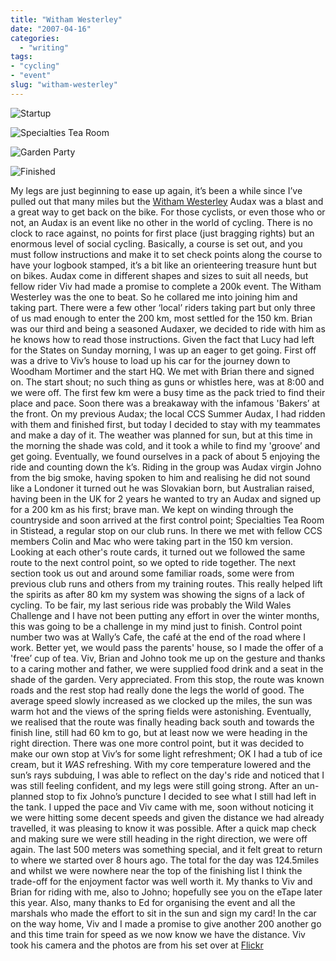 ```yaml
---
title: "Witham Westerley"
date: "2007-04-16"
categories:
  - "writing"
tags:
- "cycling"
- "event"
slug: "witham-westerley"
---
```


![Startup](/images/461145115_962f1c205d_m.jpg)

![Specialties Tea Room](/images/461145845_75f5c50bb0_m.jpg)

![Garden Party](/images/461147555_3ae6cad48a_m.jpg)

![Finished](/images/461140528_159442e220_m.jpg)

My legs are just beginning to ease up again, it’s been a while since I’ve pulled out that many miles but the [Witham Westerley](https://www.aukweb.net/cal/calsolo.php?Ride=07-715) Audax was a blast and a great way to get back on the bike. For those cyclists, or even those who or not, an Audax is an event like no other in the world of cycling. There is no clock to race against, no points for first place (just bragging rights) but an enormous level of social cycling. Basically, a course is set out, and you must follow instructions and make it to set check points along the course to have your logbook stamped, it’s a bit like an orienteering treasure hunt but on bikes. Audax come in different shapes and sizes to suit all needs, but fellow rider Viv had made a promise to complete a 200k event. The Witham Westerley was the one to beat. So he collared me into joining him and taking part. There were a few other ‘local’ riders taking part but only three of us mad enough to enter the 200 km, most settled for the 150 km. Brian was our third and being a seasoned Audaxer, we decided to ride with him as he knows how to read those instructions. Given the fact that Lucy had left for the States on Sunday morning, I was up an eager to get going. First off was a drive to Viv’s house to load up his car for the journey down to Woodham Mortimer and the start HQ. We met with Brian there and signed on. The start shout; no such thing as guns or whistles here, was at 8:00 and we were off. The first few km were a busy time as the pack tried to find their place and pace. Soon there was a breakaway with the infamous 'Bakers’ at the front. On my previous Audax; the local CCS Summer Audax, I had ridden with them and finished first, but today I decided to stay with my teammates and make a day of it. The weather was planned for sun, but at this time in the morning the shade was cold, and it took a while to find my 'groove’ and get going. Eventually, we found ourselves in a pack of about 5 enjoying the ride and counting down the k’s. Riding in the group was Audax virgin Johno from the big smoke, having spoken to him and realising he did not sound like a Londoner it turned out he was Slovakian born, but Australian raised, having been in the UK for 2 years he wanted to try an Audax and signed up for a 200 km as his first; brave man. We kept on winding through the countryside and soon arrived at the first control point; Specialties Tea Room in Stistead, a regular stop on our club runs. In there we met with fellow CCS members Colin and Mac who were taking part in the 150 km version. Looking at each other's route cards, it turned out we followed the same route to the next control point, so we opted to ride together. The next section took us out and around some familiar roads, some were from previous club runs and others from my training routes. This really helped lift the spirits as after 80 km my system was showing the signs of a lack of cycling. To be fair, my last serious ride was probably the Wild Wales Challenge and I have not been putting any effort in over the winter months, this was going to be a challenge in my mind just to finish. Control point number two was at Wally’s Cafe, the café at the end of the road where I work. Better yet, we would pass the parents' house, so I made the offer of a 'free’ cup of tea. Viv, Brian and Johno took me up on the gesture and thanks to a caring mother and father, we were supplied food drink and a seat in the shade of the garden. Very appreciated. From this stop, the route was known roads and the rest stop had really done the legs the world of good. The average speed slowly increased as we clocked up the miles, the sun was warm hot and the views of the spring fields were astonishing. Eventually, we realised that the route was finally heading back south and towards the finish line, still had 60 km to go, but at least now we were heading in the right direction. There was one more control point, but it was decided to make our own stop at Viv’s for some light refreshment; OK I had a tub of ice cream, but it _WAS_ refreshing. With my core temperature lowered and the sun’s rays subduing, I was able to reflect on the day's ride and noticed that I was still feeling confident, and my legs were still going strong. After an un-planned stop to fix Johno’s puncture I decided to see what I still had left in the tank. I upped the pace and Viv came with me, soon without noticing it we were hitting some decent speeds and given the distance we had already travelled, it was pleasing to know it was possible. After a quick map check and making sure we were still heading in the right direction, we were off again. The last 500 meters was something special, and it felt great to return to where we started over 8 hours ago. The total for the day was 124.5miles and whilst we were nowhere near the top of the finishing list I think the trade-off for the enjoyment factor was well worth it. My thanks to Viv and Brian for riding with me, also to Johno; hopefully see you on the eTape later this year. Also, many thanks to Ed for organising the event and all the marshals who made the effort to sit in the sun and sign my card! In the car on the way home, Viv and I made a promise to give another 200 another go and this time train for speed as we now know we have the distance. Viv took his camera and the photos are from his set over at [Flickr](https://www.flickr.com/photos/lythgo/sets/72157600081574798/)
